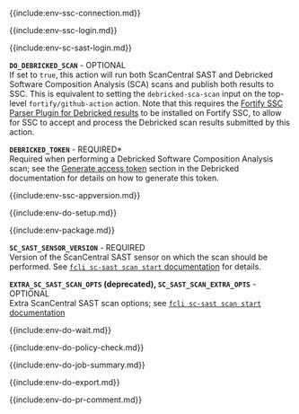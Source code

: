 {{include:env-ssc-connection.md}}

{{include:env-ssc-login.md}}

{{include:env-sc-sast-login.md}}

**`DO_DEBRICKED_SCAN`** - OPTIONAL    
If set to `true`, this action will run both ScanCentral SAST and Debricked Software Composition Analysis (SCA) scans and publish both results to SSC. This is equivalent to setting the `debricked-sca-scan` input on the top-level `fortify/github-action` action. Note that this requires the [Fortify SSC Parser Plugin for Debricked results](https://github.com/fortify/fortify-ssc-parser-debricked-cyclonedx) to be installed on Fortify SSC, to allow for SSC to accept and process the Debricked scan results submitted by this action.

**`DEBRICKED_TOKEN`** - REQUIRED*       
Required when performing a Debricked Software Composition Analysis scan; see the [Generate access token](https://docs.debricked.com/product/administration/generate-access-token) section in the Debricked documentation for details on how to generate this token.

{{include:env-ssc-appversion.md}}

{{include:env-do-setup.md}}

{{include:env-package.md}}

**`SC_SAST_SENSOR_VERSION`** - REQUIRED     
Version of the ScanCentral SAST sensor on which the scan should be performed. See [`fcli sc-sast scan start` documentation]({{var:fcli-doc-base-url}}/manpage/fcli-sc-sast-scan-start.html#_options_for_scanning_a_package_file) for details.

**`EXTRA_SC_SAST_SCAN_OPTS` (deprecated), `SC_SAST_SCAN_EXTRA_OPTS`** - OPTIONAL    
Extra ScanCentral SAST scan options; see [`fcli sc-sast scan start` documentation]({{var:fcli-doc-base-url}}/manpage/fcli-sc-sast-scan-start.html)

{{include:env-do-wait.md}}

{{include:env-do-policy-check.md}}

{{include:env-do-job-summary.md}}

{{include:env-do-export.md}}

{{include:env-do-pr-comment.md}}

